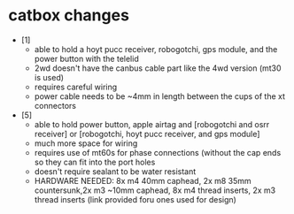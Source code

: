 # catbox changes
- [1]
   - able to hold a hoyt pucc receiver, robogotchi, gps module, and the power button with the telelid
   - 2wd doesn't have the canbus cable part like the 4wd version (mt30 is used)
   - requires careful wiring
   - power cable needs to be ~4mm in length between the cups of the xt connectors
- [5]
   - able to hold power button, apple airtag and [robogotchi and osrr receiver] or [robogotchi, hoyt pucc receiver, and gps module]
   - much more space for wiring
   - requires use of mt60s for phase connections (without the cap ends so they can fit into the port holes
   - doesn't require sealant to be water resistant
   - HARDWARE NEEDED: 8x m4 40mm caphead, 2x m8 35mm countersunk,2x m3 ~10mm caphead, 8x m4 thread inserts, 2x m3 thread inserts (link provided foru ones used for 
     design)
